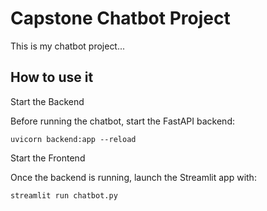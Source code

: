 # Capstone Chatbot Project

This is my chatbot project...

## How to use it

Start the Backend

Before running the chatbot, start the FastAPI backend:

`uvicorn backend:app --reload`

Start the Frontend

Once the backend is running, launch the Streamlit app with:

`streamlit run chatbot.py`
